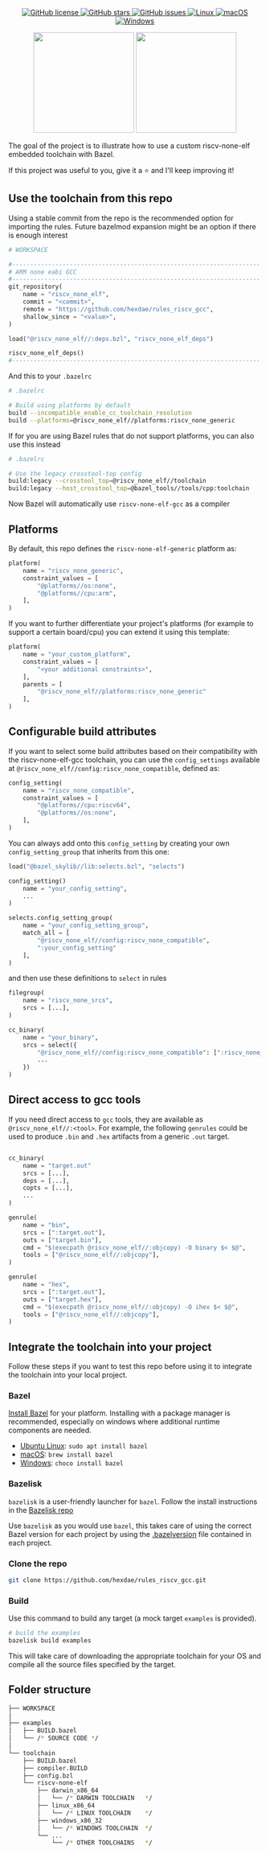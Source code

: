 <p align="center">

<a href="https://github.com/hexdae/rules_riscv_gcc/blob/master/LICENSE">
    <img alt="GitHub license" src="https://img.shields.io/github/license/hexdae/rules_riscv_gcc?color=success">
</a>

<a href="https://github.com/hexdae/rules_riscv_gcc/stargazers">
    <img alt="GitHub stars" src="https://img.shields.io/github/stars/hexdae/rules_riscv_gcc?color=success">
</a>

<a href="https://github.com/hexdae/rules_riscv_gcc/issues">
    <img alt="GitHub issues" src="https://img.shields.io/github/issues/hexdae/rules_riscv_gcc">
</a>

<a href="https://github.com/hexdae/rules_riscv_gcc/actions">
    <img alt="Linux" src="https://github.com/hexdae/rules_riscv_gcc/workflows/Linux/badge.svg">
</a>

<a href="https://github.com/hexdae/rules_riscv_gcc/actions">
    <img alt="macOS" src="https://github.com/hexdae/rules_riscv_gcc/workflows/macOS/badge.svg">
</a>

<a href="https://github.com/hexdae/rules_riscv_gcc/actions">
    <img alt="Windows" src="https://github.com/hexdae/rules_riscv_gcc/workflows/Windows/badge.svg">
</a>

</p>

<p align="center" float="left">

<img src="https://upload.wikimedia.org/wikipedia/en/thumb/7/7d/Bazel_logo.svg/1024px-Bazel_logo.svg.png?20170728105517" height="200px"/>

<img src="https://riscv.org/wp-content/uploads/2020/06/riscv-color.svg" height="200px">

</p>


The goal of the project is to illustrate how to use a custom riscv-none-elf embedded toolchain with Bazel.

If this project was useful to you, give it a ⭐️ and I'll keep improving it!

## Use the toolchain from this repo

Using a stable commit from the repo is the recommended option for importing the rules. Future bazelmod expansion might
be an option if there is enough interest

```python
# WORKSPACE

#---------------------------------------------------------------------
# ARM none eabi GCC
#---------------------------------------------------------------------
git_repository(
    name = "riscv_none_elf",
    commit = "<commit>",
    remote = "https://github.com/hexdae/rules_riscv_gcc",
    shallow_since = "<value>",
)

load("@riscv_none_elf//:deps.bzl", "riscv_none_elf_deps")

riscv_none_elf_deps()
#---------------------------------------------------------------------
```

And this to your `.bazelrc `
```bash
# .bazelrc

# Build using platforms by default
build --incompatible_enable_cc_toolchain_resolution
build --platforms=@riscv_none_elf//platforms:riscv_none_generic
```

If for you are using Bazel rules that do not support platforms, you can also use this instead
```bash
# .bazelrc

# Use the legacy crosstool-top config
build:legacy --crosstool_top=@riscv_none_elf//toolchain
build:legacy --host_crosstool_top=@bazel_tools//tools/cpp:toolchain
```

Now Bazel will automatically use `riscv-none-elf-gcc` as a compiler

## Platforms

By default, this repo defines the `riscv-none-elf-generic` platform as:
```python
platform(
    name = "riscv_none_generic",
    constraint_values = [
        "@platforms//os:none",
        "@platforms//cpu:arm",
    ],
)
```

If you want to further differentiate your project's platforms (for example to support a certain board/cpu) you can extend it using this template:

```python
platform(
    name = "your_custom_platform",
    constraint_values = [
        "<your additional constraints>",
    ],
    parents = [
        "@riscv_none_elf//platforms:riscv_none_generic"
    ],
)
```

## Configurable build attributes

If you want to select some build attributes based on their compatibility with the riscv-none-elf-gcc toolchain, you can use the `config_settings` available at `@riscv_none_elf//config:riscv_none_compatible`, defined as:

```python
config_setting(
    name = "riscv_none_compatible",
    constraint_values = [
        "@platforms//cpu:riscv64",
        "@platforms//os:none",
    ],
)
```

You can always add onto this `config_setting` by creating your own `config_setting_group` that inherits from this one:

```python
load("@bazel_skylib//lib:selects.bzl", "selects")

config_setting()
    name = "your_config_setting",
    ...
)

selects.config_setting_group(
    name = "your_config_setting_group",
    match_all = [
        "@riscv_none_elf//config:riscv_none_compatible",
        ":your_config_setting"
    ],
)
```

and then use these definitions to `select` in rules

```python
filegroup(
    name = "riscv_none_srcs",
    srcs = [...],
)

cc_binary(
    name = "your_binary",
    srcs = select({
        "@riscv_none_elf//config:riscv_none_compatible": [":riscv_none_srcs"],
        ...
    })
)
```

## Direct access to gcc tools

If you need direct access to `gcc` tools, they are available as `@riscv_none_elf//:<tool>`. For example, the following `genrules` could be used to produce `.bin` and `.hex` artifacts from a generic `.out` target.

```python

cc_binary(
    name = "target.out"
    srcs = [...],
    deps = [...],
    copts = [...],
    ...
)

genrule(
    name = "bin",
    srcs = [":target.out"],
    outs = ["target.bin"],
    cmd = "$(execpath @riscv_none_elf//:objcopy) -O binary $< $@",
    tools = ["@riscv_none_elf//:objcopy"],
)

genrule(
    name = "hex",
    srcs = [":target.out"],
    outs = ["target.hex"],
    cmd = "$(execpath @riscv_none_elf//:objcopy) -O ihex $< $@",
    tools = ["@riscv_none_elf//:objcopy"],
)
```

## Integrate the toolchain into your project

Follow these steps if you want to test this repo before using it to integrate
the toolchain into your local project.

### Bazel

[Install Bazel](https://docs.bazel.build/versions/master/install.html) for your platform. Installing with a package manager is recommended, especially on windows where additional runtime components are needed.

- [Ubuntu Linux](https://docs.bazel.build/versions/master/install-ubuntu.html): `sudo apt install bazel`
- [macOS](https://docs.bazel.build/versions/master/install-os-x.html): `brew install bazel`
- [Windows](https://docs.bazel.build/versions/master/install-windows.html): `choco install bazel`

### Bazelisk

`bazelisk` is a user-friendly launcher for `bazel`. Follow the install instructions in the [Bazelisk repo](https://github.com/bazelbuild/bazelisk)

Use `bazelisk` as you would use `bazel`, this takes care of using the correct Bazel version for each project by using the [.bazelversion](./.bazelversion) file contained in each project.

### Clone the repo

```bash
git clone https://github.com/hexdae/rules_riscv_gcc.git
```

### Build

Use this command to build any target (a mock target `examples` is provided).

```bash
# build the examples
bazelisk build examples
```

This will take care of downloading the appropriate toolchain for your OS and compile all the source files specified by the target.

## Folder structure

```bash
├── WORKSPACE
│
├── examples
│   ├── BUILD.bazel
│   └── /* SOURCE CODE */
│
└── toolchain
    ├── BUILD.bazel
    ├── compiler.BUILD
    ├── config.bzl
    └── riscv-none-elf
        ├── darwin_x86_64
        │   └── /* DARWIN TOOLCHAIN   */
        ├── linux_x86_64
        │   └── /* LINUX TOOLCHAIN    */
        ├── windows_x86_32
        │   └── /* WINDOWS TOOLCHAIN  */
        └── ...
            └── /* OTHER TOOLCHAINS   */

```
